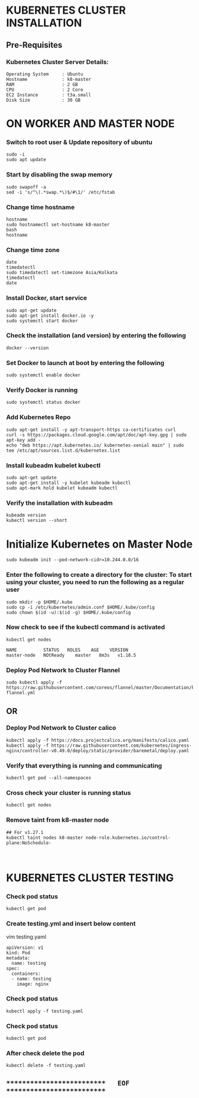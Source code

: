 # KUBERNETES CLUSTER INSTALLATION

## Pre-Requisites

### Kubernetes Cluster Server Details:
```
Operating System     : Ubuntu
Hostname             : k8-master
RAM                  : 2 GB
CPU                  : 2 Core
EC2 Instance         : t3a.small
Disk Size            : 30 GB
```

# ON WORKER AND MASTER NODE

### Switch to root user & Update repository of ubuntu
```
sudo -i
sudo apt update
```

### Start by disabling the swap memory
```
sudo swapoff -a
sed -i 's/^\(.*swap.*\)$/#\1/' /etc/fstab
```

### Change time hostname
```
hostname
sudo hostnamectl set-hostname k8-master
bash
hostname
```

### Change time zone
```
date
timedatectl
sudo timedatectl set-timezone Asia/Kolkata
timedatectl
date
```

### Install Docker, start service
```
sudo apt-get update
sudo apt-get install docker.io -y
sudo systemctl start docker
```    


### Check the installation (and version) by entering the following
```
docker --version
```

### Set Docker to launch at boot by entering the following
```
sudo systemctl enable docker
```


### Verify Docker is running
```
sudo systemctl status docker
```


### Add Kubernetes Repo
```
sudo apt-get install -y apt-transport-https ca-certificates curl
curl -s https://packages.cloud.google.com/apt/doc/apt-key.gpg | sudo apt-key add -
echo "deb https://apt.kubernetes.io/ kubernetes-xenial main" | sudo tee /etc/apt/sources.list.d/kubernetes.list
```

### Install kubeadm kubelet kubectl
```
sudo apt-get update
sudo apt-get install -y kubelet kubeadm kubectl
sudo apt-mark hold kubelet kubeadm kubectl
```

### Verify the installation with kubeadm
```
kubeadm version
kubectl version --short
```

# Initialize Kubernetes on Master Node
```
sudo kubeadm init --pod-network-cidr=10.244.0.0/16
```

### Enter the following to create a directory for the cluster: To start using your cluster, you need to run the following as a regular user
```
sudo mkdir -p $HOME/.kube
sudo cp -i /etc/kubernetes/admin.conf $HOME/.kube/config
sudo chown $(id -u):$(id -g) $HOME/.kube/config
```


### Now check to see if the kubectl command is activated
```
kubectl get nodes

NAME          STATUS   ROLES    AGE    VERSION
master-node   NOtReady    master   8m3s   v1.18.5
```

### Deploy Pod Network to Cluster Flannel
```
sudo kubectl apply -f https://raw.githubusercontent.com/coreos/flannel/master/Documentation/kube-flannel.yml
```
## OR

### Deploy Pod Network to Cluster calico
```
kubectl apply -f https://docs.projectcalico.org/manifests/calico.yaml
kubectl apply -f https://raw.githubusercontent.com/kubernetes/ingress-nginx/controller-v0.49.0/deploy/static/provider/baremetal/deploy.yaml
```

### Verify that everything is running and communicating
```
kubectl get pod --all-namespaces
```

### Cross check your cluster is running status
```
kubectl get nodes
```

### Remove taint from k8-master node
```
## For v1.27.1
kubectl taint nodes k8-master node-role.kubernetes.io/control-plane:NoSchedule-            
```

</br>

# KUBERNETES CLUSTER TESTING

### Check pod status
```
kubectl get pod
```

### Create testing.yml and insert below content

vim testing.yaml
```
apiVersion: v1
kind: Pod
metadata:
  name: testing
spec:
  containers:
  - name: testing
    image: nginx
```

### Check pod status
```
kubectl apply -f testing.yaml
```

### Check pod status
```
kubectl get pod
```

### After check delete the pod
```
kubectl delete -f testing.yaml
```

## `*************************   EOF   *************************`
